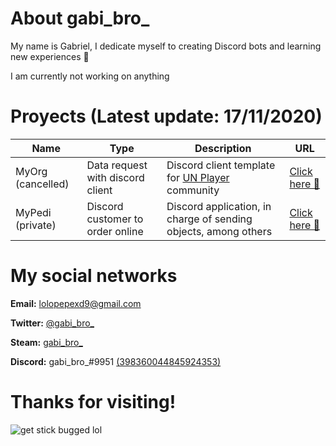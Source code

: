 # About gabi_bro_

My name is Gabriel, I dedicate myself to creating Discord bots and learning new experiences 🍞

I am currently not working on anything

# Proyects (Latest update: 17/11/2020)

| **Name** | **Type** | **Description** | **URL** |
|------------|----------|-----------------|---------|
| MyOrg (cancelled) | Data request with discord client | Discord client template for [UN Player](https://unplayer.com) community | [Click here 🍞](https://github.com/gabibro/myorg)
| MyPedi (private) | Discord customer to order online | Discord application, in charge of sending objects, among others | [Click here 🍞](https://github.com/gabibro/MyPedi)

# My social networks

**Email:** [lolopepexd9@gmail.com](mailto:lolopepexd9@gmail.com)

**Twitter:** [@gabi_bro_](https://twitter.com/gabi_bro_)

**Steam:** [gabi_bro_](https://steamcommunity.com/id/gabi_bro_/)

**Discord:** gabi_bro_#9951 [(398360044845924353)](https://discord.com/users/398360044845924353)

# Thanks for visiting!

![get stick bugged lol](https://media.discordapp.net/attachments/699824003417767977/750798938986119188/744252793061113968.gif)
